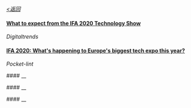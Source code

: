 _[<返回](https://github.com/Jeremiah-Y/IFA2020/blob/master/IFA%202020%20%E6%8A%A5%E9%81%93%E8%AE%A1%E5%88%92/IFA2020%20%E6%8A%A5%E9%81%93%E8%AE%A1%E5%88%92.md)_


#### [What to expect from the IFA 2020 Technology Show](https://www.digitaltrends.com/features/ifa-2020-what-to-expect/)
_Digitaltrends_

#### [IFA 2020: What's happening to Europe's biggest tech expo this year?](https://www.pocket-lint.com/phones/news/137744-ifa-when-it-is-and-all-the-announcements-that-matter)
_Pocket-lint_

####[]()
__

####[]()
__

####[]()
__
